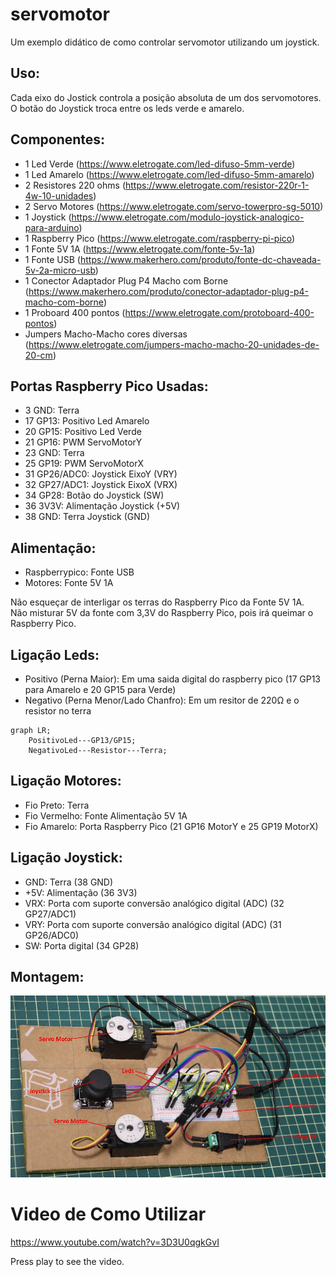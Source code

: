 # servomotor

Um exemplo didático de como controlar servomotor utilizando um joystick.

## Uso:
  Cada eixo do Jostick controla a posição absoluta de um dos servomotores.
  O botão do Joystick troca entre os leds verde e amarelo.
  
## Componentes:
- 1 Led Verde (https://www.eletrogate.com/led-difuso-5mm-verde)
- 1 Led Amarelo (https://www.eletrogate.com/led-difuso-5mm-amarelo)
- 2 Resistores 220 ohms (https://www.eletrogate.com/resistor-220r-1-4w-10-unidades)
- 2 Servo Motores (https://www.eletrogate.com/servo-towerpro-sg-5010)
- 1 Joystick (https://www.eletrogate.com/modulo-joystick-analogico-para-arduino)
- 1 Raspberry Pico (https://www.eletrogate.com/raspberry-pi-pico)
- 1 Fonte 5V 1A (https://www.eletrogate.com/fonte-5v-1a)
- 1 Fonte USB (https://www.makerhero.com/produto/fonte-dc-chaveada-5v-2a-micro-usb)
- 1 Conector Adaptador Plug P4 Macho com Borne (https://www.makerhero.com/produto/conector-adaptador-plug-p4-macho-com-borne)
- 1 Proboard 400 pontos (https://www.eletrogate.com/protoboard-400-pontos)
- Jumpers Macho-Macho cores diversas (https://www.eletrogate.com/jumpers-macho-macho-20-unidades-de-20-cm)
  
## Portas Raspberry Pico Usadas:
- 3 GND: Terra
- 17 GP13: Positivo Led Amarelo
- 20 GP15: Positivo Led Verde
- 21 GP16: PWM ServoMotorY
- 23 GND: Terra
- 25 GP19: PWM ServoMotorX
- 31 GP26/ADC0: Joystick EixoY (VRY)
- 32 GP27/ADC1: Joystick EixoX (VRX)
- 34 GP28: Botão do Joystick (SW)
- 36 3V3V: Alimentação Joystick (+5V)
- 38 GND: Terra Joystick (GND)

## Alimentação:
-  Raspberrypico: Fonte USB
-  Motores: Fonte 5V 1A

  Não esqueçar de interligar os terras do Raspberry Pico da Fonte 5V 1A.\
  Não misturar 5V da fonte com 3,3V do Raspberry Pico, pois irá queimar o Raspberry Pico.
  
## Ligação Leds:
- Positivo (Perna Maior): Em uma saida digital do raspberry pico (17 GP13 para Amarelo e 20 GP15 para Verde)
- Negativo (Perna Menor/Lado Chanfro): Em um resitor de 220Ω e o resistor no terra

```mermaid
graph LR;
    PositivoLed---GP13/GP15;
    NegativoLed---Resistor---Terra;
```
  
## Ligação Motores:
-  Fio Preto: Terra
-  Fio Vermelho: Fonte Alimentação 5V 1A
-  Fio Amarelo: Porta Raspberry Pico (21 GP16 MotorY e 25 GP19 MotorX)

## Ligação Joystick:
-  GND: Terra (38 GND)
-  +5V: Alimentação (36 3V3)
-  VRX: Porta com suporte conversão analógico digital (ADC) (32 GP27/ADC1)
-  VRY: Porta com suporte conversão analógico digital (ADC) (31 GP26/ADC0)
-  SW: Porta digital (34 GP28)

## Montagem:
![Settings Window](https://github.com/edsovc/servomotor/blob/main/FotoMontado.jpg)

# Video de Como Utilizar

https://www.youtube.com/watch?v=3D3U0qgkGvI

Press play to see the video.

